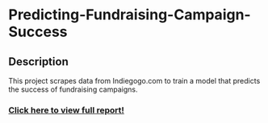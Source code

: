 # Predicting-Fundraising-Campaign-Success

## Description
This project scrapes data from Indiegogo.com to train a model that predicts the success of fundraising campaigns.

### **[Click here to view full report!](report.pdf)**

